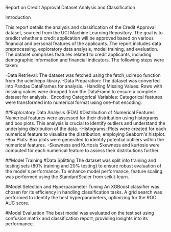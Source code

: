 Report on Credit Approval Dataset Analysis and Classification

Introduction

This report details the analysis and classification of the Credit Approval dataset, sourced from the UCI Machine Learning Repository. 
The goal is to predict whether a credit application will be approved based on various financial and personal features of the applicants. 
The report includes data preprocessing, exploratory data analysis, model training, and evaluation.
The dataset comprises features related to credit applicants, including demographic information and financial indicators. The following steps were taken:

-Data Retrieval: The dataset was fetched using the fetch_ucirepo function from the ucimlrepo library.
-Data Preparation: The dataset was converted into Pandas DataFrames for analysis.
-Handling Missing Values: Rows with missing values were dropped from the DataFrame to ensure a complete dataset for analysis.
-Encoding Categorical Variables: Categorical features were transformed into numerical format using one-hot encoding.

##Exploratory Data Analysis (EDA)
#Distribution of Numerical Features
Numerical features were assessed for their distribution using histograms and box plots. 
This analysis is crucial to identify outliers and understand the underlying distribution of the data.
-Histograms: Plots were created for each numerical feature to visualize the distribution, employing Seaborn's histplot.
-Box Plots: Box plots were generated to identify potential outliers within the numerical features.
-Skewness and Kurtosis
Skewness and kurtosis were computed for each numerical feature to assess their distributions further.

##Model Training
#Data Splitting
The dataset was split into training and testing sets (80% training and 20% testing) to ensure robust evaluation of the model's performance.
To enhance model performance, feature scaling was performed using the StandardScaler from scikit-learn.

#Model Selection and Hyperparameter Tuning
An XGBoost classifier was chosen for its efficiency in handling classification tasks. 
A grid search was performed to identify the best hyperparameters, optimizing for the ROC AUC score.

#Model Evaluation
The best model was evaluated on the test set using confusion matrix and classification report, providing insights into its performance.
